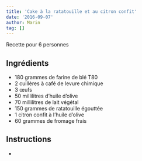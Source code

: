 ```yaml
---
title: 'Cake à la ratatouille et au citron confit'
date: '2016-09-07'
author: Marin
tag: []
---
```

Recette pour 6 personnes

## Ingrédients
- 180 grammes de farine de blé T80
- 2 cuillères à café de levure chimique
- 3 œufs
- 50 millilitres d’huile d’olive
- 70 millilitres de lait végétal
- 150 grammes de ratatouille égouttée
- 1 citron confit à l’huile d’olive
- 60 grammes de fromage frais

## Instructions
- 

